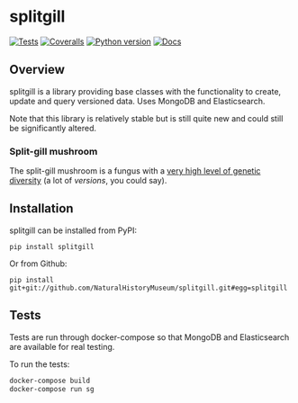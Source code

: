 <!--header-start-->

# splitgill

[![Tests](https://img.shields.io/github/actions/workflow/status/NaturalHistoryMuseum/splitgill/main.yml?branch=main&style=flat-square)](https://github.com/NaturalHistoryMuseum/splitgill/actions/workflows/main.yml)
[![Coveralls](https://img.shields.io/coveralls/github/NaturalHistoryMuseum/splitgill/main?style=flat-square)](https://coveralls.io/github/NaturalHistoryMuseum/splitgill)
[![Python version](https://img.shields.io/badge/python-3.8%20%7C%203.9%20%7C%203.10%20%7C%203.11-blue?style=flat-square)](https://www.python.org/downloads)
[![Docs](https://img.shields.io/readthedocs/splitgill?style=flat-square)](https://splitgill.readthedocs.io)
<!--header-end-->

## Overview

<!--overview-start-->
splitgill is a library providing base classes with the functionality to create, update
and query versioned data. Uses MongoDB and Elasticsearch.

Note that this library is relatively stable but is still quite new and could still be
significantly altered.

### Split-gill mushroom

The split-gill mushroom is a fungus with
a [very high level of genetic diversity](https://doi.org/10.1093/molbev/msv153) (a lot
of _versions_, you could say).

<!--overview-end-->

## Installation

<!--installation-start-->
splitgill can be installed from PyPI:

```shell
pip install splitgill
```

Or from Github:

```shell
pip install git+git://github.com/NaturalHistoryMuseum/splitgill.git#egg=splitgill
```

<!--installation-end-->

## Tests

<!--tests-start-->
Tests are run through docker-compose so that MongoDB and Elasticsearch are available for
real testing.

To run the tests:

```bash
docker-compose build
docker-compose run sg
```

<!--tests-end-->
